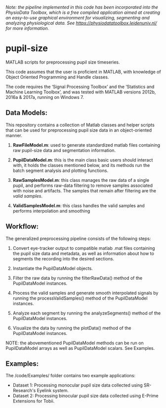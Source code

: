 _Note: the pipeline implemented in this code has been incorporated into the PhysioData Toolbox, which is a free compiled application aimed at creating an easy-to-use graphical environment for visualizing, segmenting and analyzing physiological data. See https://physiodatatoolbox.leidenuniv.nl/ for more information._

# pupil-size
MATLAB scripts for preprocessing pupil size timeseries.

This code assumes that the user is proficient in MATLAB, with knowledge of Object
Oriented Programming and Handle classes.

The code requires the ‘Signal Processing Toolbox’ and the ‘Statistics and Machine Learning Toolbox’, and was tested with MATLAB versions 2012b, 2016a & 2017a, running on Windows 7.

## Data Models:
This repository contains a collection of Matlab classes and helper scripts that can be used for preprocessing pupil size data in an object-oriented manner.

1. **RawFileModel.m**: used to generate standardized matlab files containing raw pupil-size data and segmentation information.

2. **PupilDataModel.m**: this is the main class basic users should interact with, it holds the classes mentioned below, and its methods run the batch segment analysis and plotting functions.

3. **RawSamplesModel.m**: this class manages the raw data of a single pupil, and performs raw-data filtering to remove samples associated with noise and artifacts. The samples that remain after filtering are the *valid samples*.

4. **ValidSamplesModel.m**:  this class handles the valid samples and performs interpolation and smoothing

## Workflow:
The generalized preprocessing pipeline consists of the following steps:

1. Convert eye-tracker output to compatible matlab .mat files containing the pupil size data and metadata, as well as information about how to segments the recording into the desired sections.

2. Instantiate the PupilDataModel objects.

3. Filter the raw data by running the filterRawData() method of the PupilDataModel instances.

4. Process the valid samples and generate smooth interpolated signals by running the processValidSamples() method of the PupilDataModel instances.

5. Analyze each segment by running the analyzeSegments() method of the PupilDataModel instances.

6. Visualize the data by running the plotData() method of the PupilDataModel instances.

NOTE: the abovementioned PupilDataModel methods can be run on PupilDataModel arrays as well as PupilDataModel scalars. See Examples.

## Examples:
The /code/Examples/ folder contains two example applications:
* Dataset 1: Processing monocular pupil size data collected using SR-Research's Eyelink system.
* Dataset 2: Processing binocular pupil size data collected using E-Prime Extensions for Tobii.

